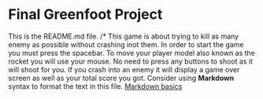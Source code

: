 # Final Greenfoot Project
This is the README.md file.
/* This game is about trying to kill as many enemy as possible without crashing inot them. In order to start the game you must press the spacebar.
To move your player model also known as the rocket you will use your mouse. No need to press any buttons to shoot as it will shoot for you. If you 
crash into an enemy it will display a game over screen as well as your total score you got. 
Consider using **Markdown** syntax to format the text in this file. [Markdown basics](https://www.markdownguide.org/getting-started/)


